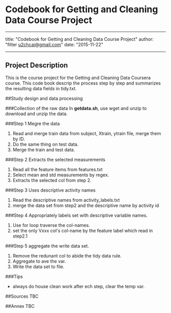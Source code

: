 # Codebook for Getting and Cleaning Data Course Project

---

title: "Codebook for Getting and Cleaning Data Course Project"
author: "filter u2chcai@gmail.com"
date: "2015-11-22"

---

## Project Description
This is the course project for the Getting and Cleaning Data Coursera course. 
This code book descrip the process step by step and summarizes the resulting data fields in tidy.txt.

##Study design and data processing

###Collection of the raw data
In **getdata.sh**, use wget and unzip to download and unzip the data.

###Step 1 Megre the data
1. Read and merge train data from subject, Xtrain, ytrain file, merge them by ID.
2. Do the same thing on test data.
3. Merge the train and test data.

###Step 2 Extracts the selected measurements
1. Read all the feature items from features.txt
2. Select mean and std measurements by regex.
3. Extracts the selected col from step 2.

###Step 3 Uses descriptive activity names 
1. Read the descriptive names from activity\_labels.txt
2. merge the data set from step2 and the descriptive name by activity id

###Step 4 Appropriately labels set with descriptive variable names. 
1. Use for loop traverse the col-names.
2. set the only Vxxx col's col-name by the feature label which read in step2.1

###Step 5 aggregate the write data set.
1. Remove the redunant col to abide the tidy data rule.
2. Aggregate to ave the var.
3. Write the data set to file.

###Tips
* always do house clean work after ech step, clear the temp var.

##Sources
TBC

##Annex
TBC
